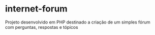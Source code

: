 # internet-forum
Projeto desenvolvido em PHP destinado a criação de um simples fórum com perguntas, respostas e tópicos
